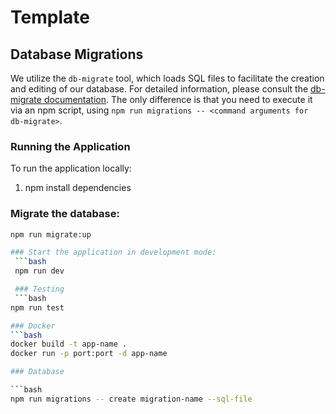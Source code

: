 # Template

## Database Migrations

We utilize the `db-migrate` tool, which loads SQL files to facilitate the creation and editing of our database. For detailed information, please consult the [db-migrate documentation](https://github.com/db-migrate/node-db-migrate). The only difference is that you need to execute it via an npm script, using `npm run migrations -- <command arguments for db-migrate>`.

### Running the Application

To run the application locally:
1. npm install dependencies
   
  ### Migrate the database:
  ```bash
  npm run migrate:up

  ### Start the application in development mode:
   ```bash
   npm run dev

   ### Testing
   ```bash
  npm run test

  ### Docker
  ```bash
  docker build -t app-name .
  docker run -p port:port -d app-name

  ### Database

  ```bash
  npm run migrations -- create migration-name --sql-file



 